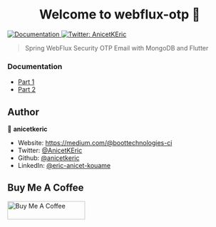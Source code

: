 <h1 align="center">Welcome to webflux-otp 👋</h1>
<p>
  <a href="https://github.com/anicetkeric/webflux-otp" target="_blank">
    <img alt="Documentation" src="https://img.shields.io/badge/documentation-yes-brightgreen.svg" />
  </a>
  <a href="https://twitter.com/AnicetKEric" target="_blank">
  <img alt="Twitter: AnicetKEric" src="https://img.shields.io/twitter/follow/AnicetKEric.svg?style=social" />
  </a>
</p>

> Spring WebFlux Security OTP Email with MongoDB and Flutter

### Documentation

* [Part 1](https://blog.devgenius.io/spring-webflux-security-otp-email-with-mongodb-and-flutter-1-2-f73e1d94ec7a)
* [Part 2](https://boottechnologies-ci.medium.com/spring-webflux-security-otp-email-with-mongodb-and-flutter-2-2-6be473576f16)


## Author

👤 **anicetkeric**

* Website: https://medium.com/@boottechnologies-ci
* Twitter: [@AnicetKEric](https://twitter.com/AnicetKEric)
* Github: [@anicetkeric](https://github.com/anicetkeric)
* LinkedIn: [@eric-anicet-kouame](https://linkedin.com/in/eric-anicet-kouame-49029577)

## Buy Me A Coffee

<a href="https://www.buymeacoffee.com/boottechnou" target="_blank"><img src="https://cdn.buymeacoffee.com/buttons/default-orange.png" alt="Buy Me A Coffee" height="41" width="174"></a>
